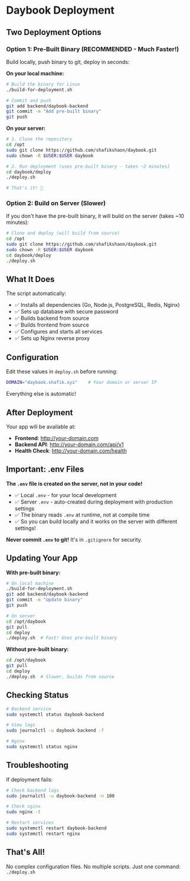 # Daybook Deployment

## Two Deployment Options

### Option 1: Pre-Built Binary (RECOMMENDED - Much Faster!)

Build locally, push binary to git, deploy in seconds:

**On your local machine:**
```bash
# Build the binary for Linux
./build-for-deployment.sh

# Commit and push
git add backend/daybook-backend
git commit -m "Add pre-built binary"
git push
```

**On your server:**
```bash
# 1. Clone the repository
cd /opt
sudo git clone https://github.com/shafikshaon/daybook.git
sudo chown -R $USER:$USER daybook

# 2. Run deployment (uses pre-built binary - takes ~2 minutes)
cd daybook/deploy
./deploy.sh

# That's it! 🎉
```

### Option 2: Build on Server (Slower)

If you don't have the pre-built binary, it will build on the server (takes ~10 minutes):

```bash
# Clone and deploy (will build from source)
cd /opt
sudo git clone https://github.com/shafikshaon/daybook.git
sudo chown -R $USER:$USER daybook
cd daybook/deploy
./deploy.sh
```

## What It Does

The script automatically:
- ✅ Installs all dependencies (Go, Node.js, PostgreSQL, Redis, Nginx)
- ✅ Sets up database with secure password
- ✅ Builds backend from source
- ✅ Builds frontend from source
- ✅ Configures and starts all services
- ✅ Sets up Nginx reverse proxy

## Configuration

Edit these values in `deploy.sh` before running:

```bash
DOMAIN="daybook.shafik.xyz"    # Your domain or server IP
```

Everything else is automatic!

## After Deployment

Your app will be available at:
- **Frontend**: http://your-domain.com
- **Backend API**: http://your-domain.com/api/v1
- **Health Check**: http://your-domain.com/health

## Important: .env Files

**The `.env` file is created on the server, not in your code!**

- ✅ Local `.env` - for your local development
- ✅ Server `.env` - auto-created during deployment with production settings
- ✅ The binary reads `.env` at runtime, not at compile time
- ✅ So you can build locally and it works on the server with different settings!

**Never commit `.env` to git!** It's in `.gitignore` for security.

## Updating Your App

**With pre-built binary:**
```bash
# On local machine
./build-for-deployment.sh
git add backend/daybook-backend
git commit -m "Update binary"
git push

# On server
cd /opt/daybook
git pull
cd deploy
./deploy.sh  # Fast! Uses pre-built binary
```

**Without pre-built binary:**
```bash
cd /opt/daybook
git pull
cd deploy
./deploy.sh  # Slower, builds from source
```

## Checking Status

```bash
# Backend service
sudo systemctl status daybook-backend

# View logs
sudo journalctl -u daybook-backend -f

# Nginx
sudo systemctl status nginx
```

## Troubleshooting

If deployment fails:

```bash
# Check backend logs
sudo journalctl -u daybook-backend -n 100

# Check nginx
sudo nginx -t

# Restart services
sudo systemctl restart daybook-backend
sudo systemctl restart nginx
```

## That's All!

No complex configuration files.
No multiple scripts.
Just one command: `./deploy.sh`
